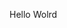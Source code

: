 Hello Wolrd

























































































































































































































































































































































































































































































































































































































































































































































































































































































































































































































































































































































































































































































































































































































































































































































































































































































































































































































































































































































































































































































































































































































































































































































































































































































































































































































































































































































































































































































































































































































































































































































































































































































































































































































































































































































































































































































































































































































































































































































































































































































































































































































































































































































































































































































































































































































































































































































































































































































































































































































































































































































































































































































































































































































































































































































































































